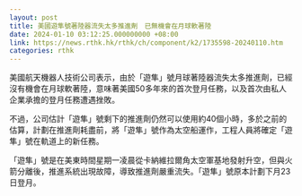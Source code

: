 ```yaml
---
layout: post
title: 美國遊隼號著陸器流失太多推進劑　已無機會在月球軟著陸
date: 2024-01-10 03:12:25.000000000 +08:00
link: https://news.rthk.hk/rthk/ch/component/k2/1735598-20240110.htm
categories: rthk
---
```


美國航天機器人技術公司表示，由於「遊隼」號月球著陸器流失太多推進劑，已經沒有機會在月球軟著陸，意味著美國50多年來的首次登月任務，以及首次由私人企業承擔的登月任務遭遇挫敗。

不過，公司估計「遊隼」號剩下的推進劑仍然可以使用約40個小時，多於之前的估算，計劃在推進劑耗盡前，將「遊隼」號作為太空船運作，工程人員將確定「遊隼」號在軌道上的新任務。

「遊隼」號是在美東時間星期一凌晨從卡納維拉爾角太空軍基地發射升空，但與火箭分離後，推進系統出現故障，導致推進劑嚴重流失。「遊隼」號原本計劃下月23日登月。
